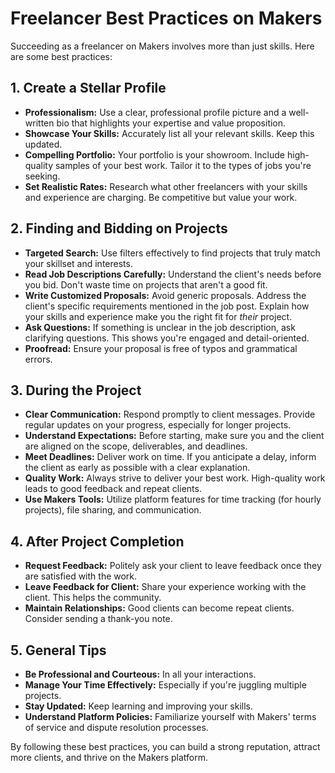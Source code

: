# Freelancer Best Practices on Makers

Succeeding as a freelancer on Makers involves more than just skills. Here are some best practices:

## 1. Create a Stellar Profile

*   **Professionalism:** Use a clear, professional profile picture and a well-written bio that highlights your expertise and value proposition.
*   **Showcase Your Skills:** Accurately list all your relevant skills. Keep this updated.
*   **Compelling Portfolio:** Your portfolio is your showroom. Include high-quality samples of your best work. Tailor it to the types of jobs you're seeking.
*   **Set Realistic Rates:** Research what other freelancers with your skills and experience are charging. Be competitive but value your work.

## 2. Finding and Bidding on Projects

*   **Targeted Search:** Use filters effectively to find projects that truly match your skillset and interests.
*   **Read Job Descriptions Carefully:** Understand the client's needs before you bid. Don't waste time on projects that aren't a good fit.
*   **Write Customized Proposals:** Avoid generic proposals. Address the client's specific requirements mentioned in the job post. Explain how your skills and experience make you the right fit for *their* project.
*   **Ask Questions:** If something is unclear in the job description, ask clarifying questions. This shows you're engaged and detail-oriented.
*   **Proofread:** Ensure your proposal is free of typos and grammatical errors.

## 3. During the Project

*   **Clear Communication:** Respond promptly to client messages. Provide regular updates on your progress, especially for longer projects.
*   **Understand Expectations:** Before starting, make sure you and the client are aligned on the scope, deliverables, and deadlines.
*   **Meet Deadlines:** Deliver work on time. If you anticipate a delay, inform the client as early as possible with a clear explanation.
*   **Quality Work:** Always strive to deliver your best work. High-quality work leads to good feedback and repeat clients.
*   **Use Makers Tools:** Utilize platform features for time tracking (for hourly projects), file sharing, and communication.

## 4. After Project Completion

*   **Request Feedback:** Politely ask your client to leave feedback once they are satisfied with the work.
*   **Leave Feedback for Client:** Share your experience working with the client. This helps the community.
*   **Maintain Relationships:** Good clients can become repeat clients. Consider sending a thank-you note.

## 5. General Tips

*   **Be Professional and Courteous:** In all your interactions.
*   **Manage Your Time Effectively:** Especially if you're juggling multiple projects.
*   **Stay Updated:** Keep learning and improving your skills.
*   **Understand Platform Policies:** Familiarize yourself with Makers' terms of service and dispute resolution processes.

By following these best practices, you can build a strong reputation, attract more clients, and thrive on the Makers platform.
